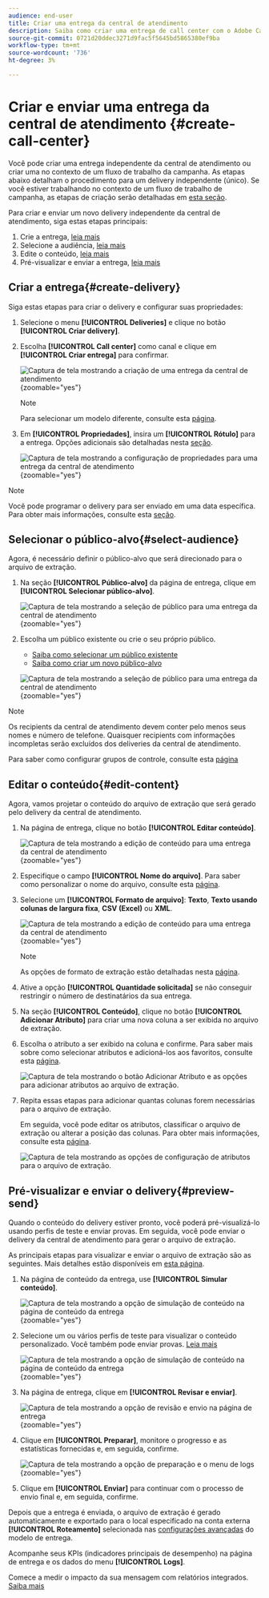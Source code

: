 ```yaml
---
audience: end-user
title: Criar uma entrega da central de atendimento
description: Saiba como criar uma entrega de call center com o Adobe Campaign Web
source-git-commit: 0721d20ddec3271d9fac5f5645bd5865380ef9ba
workflow-type: tm+mt
source-wordcount: '736'
ht-degree: 3%

---
```


# Criar e enviar uma entrega da central de atendimento {#create-call-center}

Você pode criar uma entrega independente da central de atendimento ou criar uma no contexto de um fluxo de trabalho da campanha. As etapas abaixo detalham o procedimento para um delivery independente (único). Se você estiver trabalhando no contexto de um fluxo de trabalho de campanha, as etapas de criação serão detalhadas em [esta seção](../workflows/activities/channels.md#create-a-delivery-in-a-campaign-workflow).

Para criar e enviar um novo delivery independente da central de atendimento, siga estas etapas principais:

1. Crie a entrega, [leia mais](#create-delivery)
1. Selecione a audiência, [leia mais](#select-audience)
1. Edite o conteúdo, [leia mais](#edit-content)
1. Pré-visualizar e enviar a entrega, [leia mais](#preview-send)

## Criar a entrega{#create-delivery}

Siga estas etapas para criar o delivery e configurar suas propriedades:

1. Selecione o menu **[!UICONTROL Deliveries]** e clique no botão **[!UICONTROL Criar delivery]**.

1. Escolha **[!UICONTROL Call center]** como canal e clique em **[!UICONTROL Criar entrega]** para confirmar.

   ![Captura de tela mostrando a criação de uma entrega da central de atendimento](assets/cc-create.png){zoomable="yes"}

   >[!NOTE]
   >
   >Para selecionar um modelo diferente, consulte esta [página](../msg/delivery-template.md).

1. Em **[!UICONTROL Propriedades]**, insira um **[!UICONTROL Rótulo]** para a entrega. Opções adicionais são detalhadas nesta [seção](../email/create-email.md#create-email).

   ![Captura de tela mostrando a configuração de propriedades para uma entrega da central de atendimento](assets/cc-properties.png){zoomable="yes"}

>[!NOTE]
>
>Você pode programar o delivery para ser enviado em uma data específica. Para obter mais informações, consulte esta [seção](../msg/gs-deliveries.md#gs-schedule).

## Selecionar o público-alvo{#select-audience}

Agora, é necessário definir o público-alvo que será direcionado para o arquivo de extração.

1. Na seção **[!UICONTROL Público-alvo]** da página de entrega, clique em **[!UICONTROL Selecionar público-alvo]**.

   ![Captura de tela mostrando a seleção de público para uma entrega da central de atendimento](assets/cc-audience.png){zoomable="yes"}

1. Escolha um público existente ou crie o seu próprio público.

   * [Saiba como selecionar um público existente](../audience/add-audience.md)
   * [Saiba como criar um novo público-alvo](../audience/one-time-audience.md)

   ![Captura de tela mostrando a seleção de público para uma entrega da central de atendimento](assets/cc-audience2.png){zoomable="yes"}

>[!NOTE]
>
>Os recipients da central de atendimento devem conter pelo menos seus nomes e número de telefone. Quaisquer recipients com informações incompletas serão excluídos dos deliveries da central de atendimento.
>
>Para saber como configurar grupos de controle, consulte esta [página](../audience/control-group.md)

## Editar o conteúdo{#edit-content}

Agora, vamos projetar o conteúdo do arquivo de extração que será gerado pelo delivery da central de atendimento.

1. Na página de entrega, clique no botão **[!UICONTROL Editar conteúdo]**.

   ![Captura de tela mostrando a edição de conteúdo para uma entrega da central de atendimento](assets/cc-content0.png){zoomable="yes"}

1. Especifique o campo **[!UICONTROL Nome do arquivo]**. Para saber como personalizar o nome do arquivo, consulte esta [página](../personalization/personalize.md).

1. Selecione um **[!UICONTROL Formato de arquivo]**: **Texto**, **Texto usando colunas de largura fixa**, **CSV (Excel)** ou **XML**.

   ![Captura de tela mostrando a edição de conteúdo para uma entrega da central de atendimento](assets/cc-content.png){zoomable="yes"}

   >[!NOTE]
   >
   >As opções de formato de extração estão detalhadas nesta [página](../direct-mail/content-direct-mail.md#properties).

1. Ative a opção **[!UICONTROL Quantidade solicitada]** se não conseguir restringir o número de destinatários da sua entrega.

1. Na seção **[!UICONTROL Conteúdo]**, clique no botão **[!UICONTROL Adicionar Atributo]** para criar uma nova coluna a ser exibida no arquivo de extração.

1. Escolha o atributo a ser exibido na coluna e confirme. Para saber mais sobre como selecionar atributos e adicioná-los aos favoritos, consulte esta [página](../get-started/attributes.md).

   ![Captura de tela mostrando o botão Adicionar Atributo e as opções para adicionar atributos ao arquivo de extração.](assets/cc-add-attribute.png)

1. Repita essas etapas para adicionar quantas colunas forem necessárias para o arquivo de extração.

   Em seguida, você pode editar os atributos, classificar o arquivo de extração ou alterar a posição das colunas. Para obter mais informações, consulte esta [página](../direct-mail/content-direct-mail.md#content).

   ![Captura de tela mostrando as opções de configuração de atributos para o arquivo de extração.](assets/cc-content-attributes.png)

## Pré-visualizar e enviar o delivery{#preview-send}

Quando o conteúdo do delivery estiver pronto, você poderá pré-visualizá-lo usando perfis de teste e enviar provas. Em seguida, você pode enviar o delivery da central de atendimento para gerar o arquivo de extração.

As principais etapas para visualizar e enviar o arquivo de extração são as seguintes. Mais detalhes estão disponíveis em [esta página](../direct-mail/send-direct-mail.md).

1. Na página de conteúdo da entrega, use **[!UICONTROL Simular conteúdo]**.

   ![Captura de tela mostrando a opção de simulação de conteúdo na página de conteúdo da entrega](assets/cc-simulate0.png){zoomable="yes"}

1. Selecione um ou vários perfis de teste para visualizar o conteúdo personalizado. Você também pode enviar provas. [Leia mais](../direct-mail/send-direct-mail.md#preview-dm)

   ![Captura de tela mostrando a opção de simulação de conteúdo na página de conteúdo da entrega](assets/cc-simulate.png){zoomable="yes"}

1. Na página de entrega, clique em **[!UICONTROL Revisar e enviar]**.

   ![Captura de tela mostrando a opção de revisão e envio na página de entrega](assets/cc-review-send.png){zoomable="yes"}

1. Clique em **[!UICONTROL Preparar]**, monitore o progresso e as estatísticas fornecidas e, em seguida, confirme.

   ![Captura de tela mostrando a opção de preparação e o menu de logs](assets/cc-prepare.png){zoomable="yes"}

1. Clique em **[!UICONTROL Enviar]** para continuar com o processo de envio final e, em seguida, confirme.

Depois que a entrega é enviada, o arquivo de extração é gerado automaticamente e exportado para o local especificado na conta externa **[!UICONTROL Roteamento]** selecionada nas [configurações avançadas](../advanced-settings/delivery-settings.md) do modelo de entrega.

Acompanhe seus KPIs (indicadores principais de desempenho) na página de entrega e os dados do menu **[!UICONTROL Logs]**.

Comece a medir o impacto da sua mensagem com relatórios integrados. [Saiba mais](../reporting/direct-mail.md)


